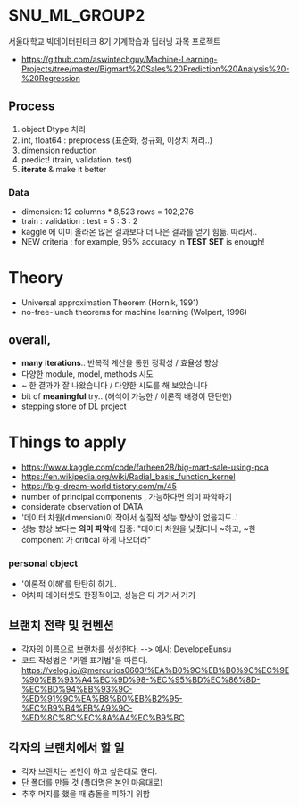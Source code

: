 # SNU_ML_GROUP2
서울대학교 빅데이터핀테크 8기 기계학습과 딥러닝 과목 프로젝트
- https://github.com/aswintechguy/Machine-Learning-Projects/tree/master/Bigmart%20Sales%20Prediction%20Analysis%20-%20Regression


## Process
1. object Dtype 처리
2. int, float64 : preprocess (표준화, 정규화, 이상치 처리..)
3. dimension reduction
4. predict! (train, validation, test)
5. **iterate** & make it better

### Data 
- dimension: 12 columns * 8,523 rows = 102,276
- train : validation : test = 5 : 3 : 2
- kaggle 에 이미 올라온 많은 결과보다 더 나은 결과를 얻기 힘듦. 따라서..
- NEW criteria : for example, 95% accuracy in **TEST SET** is enough!
  
# Theory 
- Universal approximation Theorem (Hornik, 1991)
- no-free-lunch theorems for machine learning (Wolpert, 1996) 

## overall, 
- **many iterations**..  반복적 계산을 통한 정확성 / 효율성 향상
- 다양한 module, model, methods 시도
- ~ 한 결과가 잘 나왔습니다 / 다양한 시도를 해 보았습니다
- bit of **meaningful** try.. (해석이 가능한 / 이론적 배경이 탄탄한)
- stepping stone of DL project

# Things to apply 
- https://www.kaggle.com/code/farheen28/big-mart-sale-using-pca
- https://en.wikipedia.org/wiki/Radial_basis_function_kernel
- https://big-dream-world.tistory.com/m/45
  <br>
- number of principal components , 가능하다면 의미 파악하기
- considerate observation of DATA
- '데이터 차원(dimension)이 작아서 실질적 성능 향상이 없을지도..'
- 성능 향상 보다는 **의미 파악**에 집중: "데이터 차원을 낮췄더니 ~하고, ~한 component 가 critical 하게 나오더라"

### personal object 
- '이론적 이해'를 탄탄히 하기..
- 어차피 데이터셋도 한정적이고, 성능은 다 거기서 거기 


## 브랜치 전략 및 컨벤션
* 각자의 이름으로 브랜차를 생성한다.
--> 예시: DevelopeEunsu 
* 코드 작성법은 "카멜 표기법"을 따른다.
https://velog.io/@mercurios0603/%EA%B0%9C%EB%B0%9C%EC%9E%90%EB%93%A4%EC%9D%98-%EC%95%BD%EC%86%8D-%EC%BD%94%EB%93%9C-%ED%91%9C%EA%B8%B0%EB%B2%95-%EC%B9%B4%EB%A9%9C-%ED%8C%8C%EC%8A%A4%EC%B9%BC

## 각자의 브랜치에서 할 일
* 각자 브랜치는 본인이 하고 싶은대로 한다.
* 단 폴더를 만들 것 (폴더명은 본인 마음대로)
* 추후 머지를 했을 때 충돌을 피하기 위함


